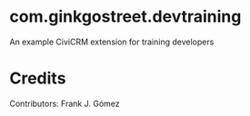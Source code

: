 com.ginkgostreet.devtraining
============================

An example CiviCRM extension for training developers

Credits
=======

Contributors: Frank J. Gómez
